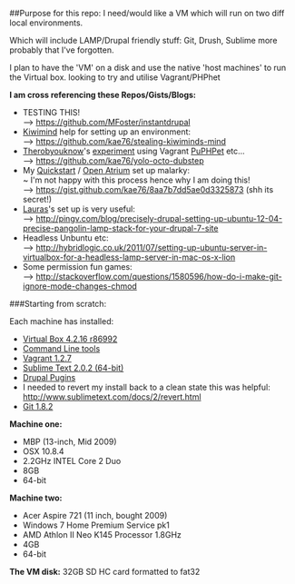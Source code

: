 ##Purpose for this repo:
I need/would like a VM which will run on two diff local environments.  

Which will include LAMP/Drupal friendly stuff: Git, Drush, Sublime more probably that I've forgotten.

I plan to have the 'VM' on a disk and use the native 'host machines' to run the Virtual box.
looking to try and utilise Vagrant/PHPhet

**I am cross referencing these Repos/Gists/Blogs:**

*  TESTING THIS!  
--> https://github.com/MFoster/instantdrupal  
* [Kiwimind](https://drupal.org/user/749470) help for setting up an environment:  
--> https://github.com/kae76/stealing-kiwiminds-mind  
* [Therobyouknow](https://drupal.org/user/197207)'s [experiment](https://drupal.org/node/2055947) using Vagrant [PuPHPet](https://puphpet.com/) etc...  
--> https://github.com/kae76/yolo-octo-dubstep 
* My [Quickstart](https://drupal.org/project/quickstart) / [Open Atrium](https://drupal.org/project/openatrium) set up malarky:  
~ I'm not happy with this process hence why I am doing this!  
--> https://gist.github.com/kae76/8aa7b7dd5ae0d3325873 (shh its secret!)  
* [Lauras](https://drupal.org/user/18973)'s set up is very useful:   
--> http://pingv.com/blog/precisely-drupal-setting-up-ubuntu-12-04-precise-pangolin-lamp-stack-for-your-drupal-7-site  
* Headless Unbuntu etc:  
--> http://hybridlogic.co.uk/2011/07/setting-up-ubuntu-server-in-virtualbox-for-a-headless-lamp-server-in-mac-os-x-lion  
* Some permission fun games:  
--> http://stackoverflow.com/questions/1580596/how-do-i-make-git-ignore-mode-changes-chmod   

###Starting from scratch:

Each machine has installed:  

* [Virtual Box 4.2.16 r86992](https://www.virtualbox.org/wiki/Downloads)  
 * [Command Line tools](http://andunix.net/info/virtualbox/cli)
* [Vagrant 1.2.7](http://downloads.vagrantup.com/tags/v1.2.7)
* [Sublime Text 2.0.2 (64-bit)](http://www.sublimetext.com/2)
 * [Drupal Pugins](http://www.phase2technology.com/blog/sublime-text-2-for-drupal-development)
 * I needed to revert my install back to a clean state this was helpful: http://www.sublimetext.com/docs/2/revert.html
* [Git 1.8.2](http://git-scm.com/downloads)


**Machine one:**  

* MBP (13-inch, Mid 2009)  
* OSX 10.8.4   
* 2.2GHz INTEL Core 2 Duo  
* 8GB  
* 64-bit  

**Machine two:**  

* Acer Aspire 721 (11 inch, bought 2009)  
* Windows 7 Home Premium Service pk1  
* AMD Athlon II Neo K145 Processor 1.8GHz  
* 4GB  
* 64-bit  

**The VM disk:** 
32GB SD HC card formatted to fat32
